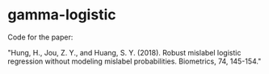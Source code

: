 # gamma-logistic

Code for the paper: 

"Hung, H., Jou, Z. Y., and Huang, S. Y. (2018). Robust
mislabel logistic regression without modeling mislabel
probabilities. Biometrics, 74, 145-154."
